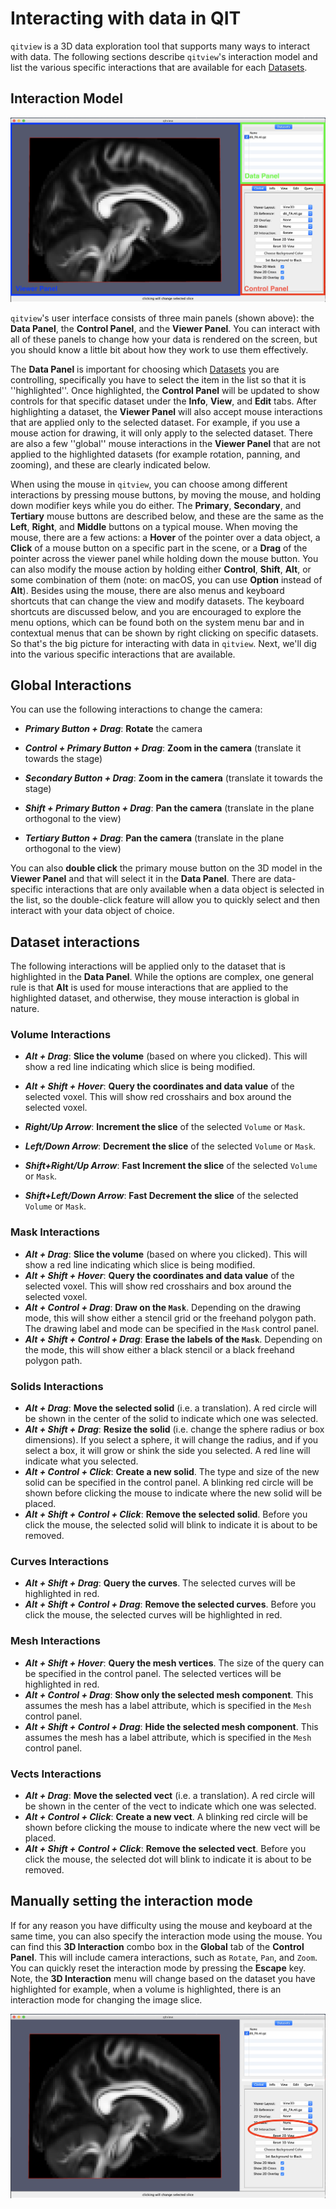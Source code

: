 # Interacting with data in QIT

`qitview` is a 3D data exploration tool that supports many ways to interact
with data.  The following sections describe `qitview`'s interaction model
and list the various specific interactions that are available for each
[Datasets](datasets.md).

## Interaction Model

![](images/Panels.overview.png)

`qitview`'s user interface consists of three main panels (shown above): the
**Data Panel**, the **Control Panel**, and the **Viewer Panel**.  You can
interact with all of these panels to change how your data is rendered on the
screen, but you should know a little bit about how they work to use them
effectively.  

The **Data Panel** is important for choosing which [Datasets](datasets.md)
you are controlling, specifically you have to select the item in the list so
that it is ''highlighted''.  Once highlighted, the **Control Panel** will be
updated to show controls for that specific dataset under the **Info**,
**View**, and **Edit** tabs.  After highlighting a dataset, the **Viewer
Panel** will also accept mouse interactions that are applied only to the
selected dataset.  For example, if you use a mouse action for drawing, it
will only apply to the selected dataset.  There are also a few ''global''
mouse interactions in the **Viewer Panel** that are not applied to the
highlighted datasets (for example rotation, panning, and zooming), and these
are clearly indicated below.  

When using the mouse in `qitview`, you can choose among different
interactions by pressing mouse buttons, by moving the mouse, and holding
down modifier keys while you do either.  The **Primary**, **Secondary**, and
**Tertiary** mouse buttons are described below, and these are the same as
the **Left**, **Right**, and **Middle** buttons on a typical mouse.  When
moving the mouse, there are a few actions: a **Hover** of the pointer over a
data object, a **Click** of a mouse button on a specific part in the scene,
or a **Drag** of the pointer across the viewer panel while holding down the
mouse button.  You can also modify the mouse action by holding either
**Control**, **Shift**, **Alt**, or some combination of them (note: on
macOS, you can use **Option** instead of **Alt**).  Besides using the mouse,
there are also menus and keyboard shortcuts that can change the view and
modify datasets.  The keyboard shortcuts are discussed below, and you are
encouraged to  explore the menu options, which can be found both on the
system menu bar and in contextual menus that can be shown by right clicking
on specific datasets.  So that's the big picture for interacting with data
in `qitview`. Next, we'll dig into the various specific interactions that
are available.

## Global Interactions

You can use the following interactions to change the camera:

- ***Primary Button + Drag***: **Rotate** the camera

- ***Control + Primary Button + Drag***: **Zoom in the camera** (translate it towards the stage)
- ***Secondary Button + Drag***: **Zoom in the camera** (translate it towards the stage)

- ***Shift + Primary Button + Drag***: **Pan the camera** (translate in the plane orthogonal to the view)

- ***Tertiary Button + Drag***: **Pan the camera** (translate in the plane orthogonal to the view)

You can also **double click** the primary mouse button on the 3D model in the **Viewer Panel** and that will select it in the **Data Panel**.  There are data-specific interactions that are only available when a data object is selected in the list, so the double-click feature will allow you to quickly select and then interact with your data object of choice.

## Dataset interactions

The following interactions will be applied only to the dataset that is highlighted in the **Data Panel**.  While the options are complex, one general rule is that **Alt** is used for mouse interactions that are applied to the highlighted dataset, and otherwise, they mouse interaction is global in nature.

### Volume Interactions

- ***Alt + Drag***: **Slice the volume** (based on where you clicked).  This will show a red line indicating which slice is being modified.
- ***Alt + Shift + Hover***: **Query the coordinates and data value** of the selected voxel.  This will show red crosshairs and box around the selected voxel.

- ***Right/Up Arrow***: **Increment the slice** of the selected `Volume` or `Mask`.
- ***Left/Down Arrow***: **Decrement the slice** of the selected `Volume` or `Mask`.
- ***Shift+Right/Up Arrow***: **Fast Increment the slice** of the selected `Volume` or `Mask`.
- ***Shift+Left/Down Arrow***: **Fast Decrement the slice** of the selected `Volume` or `Mask`.

### Mask Interactions

- ***Alt + Drag***: **Slice the volume** (based on where you clicked).  This will show a red line indicating which slice is being modified.
- ***Alt + Shift + Hover***: **Query the coordinates and data value** of the selected voxel.  This will show red crosshairs and box around the selected voxel.
- ***Alt + Control + Drag***: **Draw on the `Mask`**.  Depending on the drawing mode, this will show either a stencil grid or the freehand polygon path.  The drawing label and mode can be specified in the `Mask` control panel. 
- ***Alt + Shift + Control + Drag***: **Erase the labels of the `Mask`**.  Depending on the mode, this will show either a black stencil or a black freehand polygon path.

### Solids Interactions

- ***Alt + Drag***: **Move the selected solid** (i.e. a translation).  A red circle will be shown in the center of the solid to indicate which one was selected.
- ***Alt + Shift + Drag***: **Resize the solid** (i.e. change the sphere radius or box dimensions).  If you select a sphere, it will change the radius, and if you select a box, it will grow or shink the side you selected.  A red line will indicate what you selected.
- ***Alt + Control + Click***: **Create a new solid**.  The type and size of the new solid can be specified in the control panel.  A blinking red circle will be shown before clicking the mouse to indicate where the new solid will be placed.
- ***Alt + Shift + Control + Click***: **Remove the selected solid**.  Before you click the mouse, the selected solid will blink to indicate it is about to be removed.

### Curves Interactions

- ***Alt + Shift + Drag***: **Query the curves**.  The selected curves will be highlighted in red.
- ***Alt + Shift + Control + Drag***: **Remove the selected curves**.  Before you click the mouse, the selected curves will be highlighted in red.

### Mesh Interactions

- ***Alt + Shift + Hover***: **Query the mesh vertices**.  The size of the query can be specified in the control panel.  The selected vertices will be highlighted in red.
- ***Alt + Control + Drag***: **Show only the selected mesh component**.  This assumes the mesh has a label attribute, which is specified in the `Mesh` control panel.
- ***Alt + Shift + Control + Drag***: **Hide the selected mesh component**.  This assumes the mesh has a label attribute, which is specified in the `Mesh` control panel.

### Vects Interactions

 - ***Alt + Drag***: **Move the selected vect** (i.e. a translation).  A red circle will be shown in the center of the vect to indicate which one was selected.
 - ***Alt + Control + Click***: **Create a new vect**.  A blinking red circle will be shown before clicking the mouse to indicate where the new vect will be placed.
 - ***Alt + Shift + Control + Click***: **Remove the selected vect**.  Before you click the mouse, the selected dot will blink to indicate it is about to be removed.

## Manually setting the interaction mode

If for any reason you have difficulty using the mouse and keyboard at the same time, you can also specify the interaction mode using the mouse.  You can find this **3D Interaction** combo box in the **Global** tab of the **Control Panel**.  This will include camera interactions, such as `Rotate`, `Pan`, and `Zoom`.  You can quickly reset the interaction mode by pressing the **Escape** key.   Note, the **3D Interaction** menu will change based on the dataset you have highlighted for example, when a volume is highlighted, there is an interaction mode for changing the image slice.

![](images/Interaction.png)

